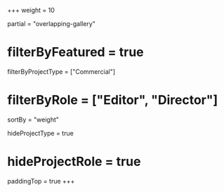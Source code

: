 +++
weight = 10

partial = "overlapping-gallery"
# filterByFeatured = true
filterByProjectType = ["Commercial"]
# filterByRole = ["Editor", "Director"]

sortBy = "weight"

hideProjectType = true
# hideProjectRole = true
paddingTop = true
+++
